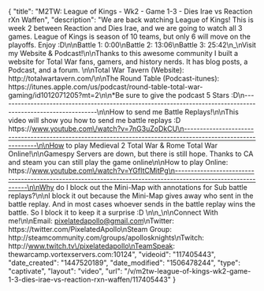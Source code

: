 {
    "title": "M2TW: League of Kings - Wk2 - Game 1-3 - Dies Irae vs Reaction rXn Waffen",
    "description": "We are back watching League of Kings!  This is week 2 between Reaction and Dies Irae, and we are going to watch all 3 games.  League of Kings is season of 10 teams, but only 6 will move on the playoffs.  Enjoy :D\n\nBattle 1: 0:00\nBattle 2: 13:06\nBattle 3: 25:42\n_\nVisit my Website & Podcast!\n\nThanks to this awesome community I built a website for Total War fans, gamers, and history nerds.  It has blog posts, a Podcast, and a forum.  \n\nTotal War Tavern (Website): http:\/\/totalwartavern.com\/\n\nThe Round Table (Podcast-itunes): https:\/\/itunes.apple.com\/us\/podcast\/round-table-total-war-gaming\/id1012071205?mt=2\n\n*Be sure to give the podcast 5 Stars :D\n-------------------------------------------------------------------------------------------------------------\n\nHow to send me Battle Replays!\n\nThis video will show you how to send me battle replays :D https:\/\/www.youtube.com\/watch?v=7nG3uZoDkCU\n-------------------------------------------------------------------------------------------------------------\n\nHow to play Medieval 2 Total War & Rome Total War Online!\n\nGamespy Servers are down, but there is still hope.  Thanks to CA and steam you can still play the game online\n\nHow to play Online: https:\/\/www.youtube.com\/watch?v=YGfItCMitPg\n-------------------------------------------------------------------------------------------------------------\n\nWhy do I block out the Mini-Map with annotations for Sub battle replays?\n\nI block it out because the Mini-Map gives away who sent in the battle replay.  And in most cases whoever sends in the battle replay wins the battle.  So I block it to keep it a surprise :D  \n\n_\n\nConnect With me!\n\nEmail: pixelatedapollo@gmail.com\nTwitter: https:\/\/twitter.com\/PixelatedApollo\nSteam Group:  http:\/\/steamcommunity.com\/groups\/apollosknights\nTwitch: http:\/\/www.twitch.tv\/pixelatedapollo\nTeamSpeak: thewarcamp.vortexservers.com:10124",
    "videoid": "117405443",
    "date_created": "1447520189",
    "date_modified": "1506478244",
    "type": "captivate",
    "layout": "video",
    "url": "\/v\/m2tw-league-of-kings-wk2-game-1-3-dies-irae-vs-reaction-rxn-waffen\/117405443"
}